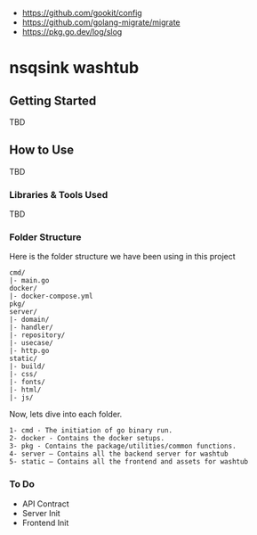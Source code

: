 - https://github.com/gookit/config
- https://github.com/golang-migrate/migrate
- https://pkg.go.dev/log/slog

# nsqsink washtub

## Getting Started

TBD

## How to Use 

TBD

### Libraries & Tools Used

TBD

### Folder Structure

Here is the folder structure we have been using in this project

```
cmd/
|- main.go
docker/
|- docker-compose.yml
pkg/
server/
|- domain/
|- handler/
|- repository/
|- usecase/
|- http.go
static/
|- build/
|- css/
|- fonts/
|- html/
|- js/
```

Now, lets dive into each folder.

```
1- cmd - The initiation of go binary run.
2- docker - Contains the docker setups.
3- pkg - Contains the package/utilities/common functions.
4- server — Contains all the backend server for washtub
5- static — Contains all the frontend and assets for washtub
```

### To Do

- API Contract
- Server Init
- Frontend Init